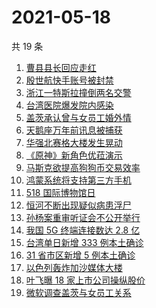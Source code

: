 # 2021-05-18

共 19 条

<!-- BEGIN ZHIHUSEARCH -->
<!-- 最后更新时间 Tue May 18 2021 20:13:27 GMT+0800 (China Standard Time) -->
1. [曹县县长回应走红](https://www.zhihu.com/search?q=曹县)
1. [殷世航快手账号被封禁](https://www.zhihu.com/search?q=殷世航)
1. [浙江一特斯拉撞倒两名交警](https://www.zhihu.com/search?q=特斯拉)
1. [台湾医院爆发院内感染](https://www.zhihu.com/search?q=台湾疫情)
1. [盖茨承认曾与女员工婚外情](https://www.zhihu.com/search?q=比尔盖茨)
1. [天鹅座万年前讯息被捕获](https://www.zhihu.com/search?q=天鹅座)
1. [华强北赛格大楼发生晃动](https://www.zhihu.com/search?q=华强北)
1. [《原神》新角色优菈演示](https://www.zhihu.com/search?q=原神)
1. [马斯克欲提高狗狗币交易效率](https://www.zhihu.com/search?q=马斯克)
1. [鸿蒙系统将支持第三方手机](https://www.zhihu.com/search?q=鸿蒙系统)
1. [518 国际博物馆日](https://www.zhihu.com/search?q=博物馆日)
1. [恒河不断出现疑似病患浮尸](https://www.zhihu.com/search?q=恒河)
1. [孙杨案重审听证会不公开举行](https://www.zhihu.com/search?q=孙杨)
1. [我国 5G 终端连接数达 2.8 亿](https://www.zhihu.com/search?q=5g)
1. [台湾单日新增 333 例本土确诊](https://www.zhihu.com/search?q=台湾疫情)
1. [31 省市区新增 5 例本土确诊](https://www.zhihu.com/search?q=31省市区新增)
1. [以色列轰炸加沙媒体大楼](https://www.zhihu.com/search?q=以色列)
1. [叶飞曝 18 家上市公司操纵股价](https://www.zhihu.com/search?q=叶飞)
1. [微软调查盖茨与女员工关系](https://www.zhihu.com/search?q=比尔盖茨)
<!-- END ZHIHUSEARCH -->
